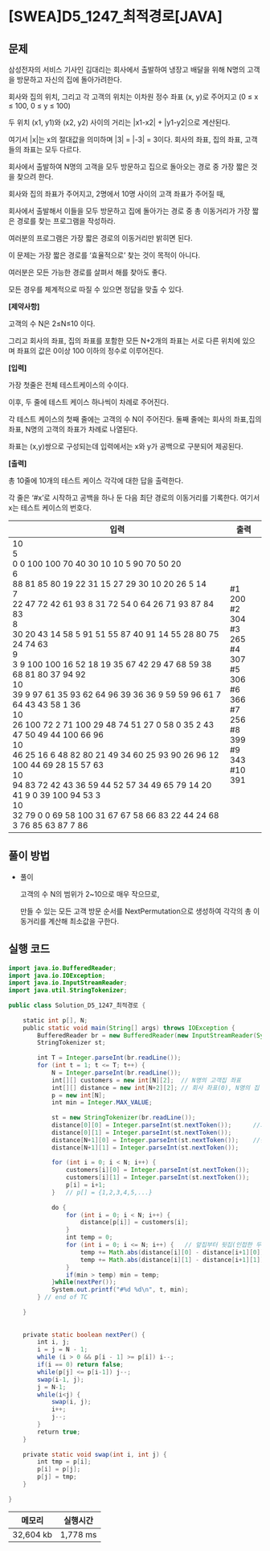 # [SWEA]D5_1247_최적경로[JAVA]

## 문제

삼성전자의 서비스 기사인 김대리는 회사에서 출발하여 냉장고 배달을 위해 N명의 고객을 방문하고 자신의 집에 돌아가려한다.

회사와 집의 위치, 그리고 각 고객의 위치는 이차원 정수 좌표 (x, y)로 주어지고 (0 ≤ x ≤ 100, 0 ≤ y ≤ 100)

두 위치 (x1, y1)와 (x2, y2) 사이의 거리는 |x1-x2| + |y1-y2|으로 계산된다.

여기서 |x|는 x의 절대값을 의미하며 |3| = |-3| = 3이다. 회사의 좌표, 집의 좌표, 고객들의 좌표는 모두 다르다.

회사에서 출발하여 N명의 고객을 모두 방문하고 집으로 돌아오는 경로 중 가장 짧은 것을 찾으려 한다.

회사와 집의 좌표가 주어지고, 2명에서 10명 사이의 고객 좌표가 주어질 때,

회사에서 출발해서 이들을 모두 방문하고 집에 돌아가는 경로 중 총 이동거리가 가장 짧은 경로를 찾는 프로그램을 작성하라.

여러분의 프로그램은 가장 짧은 경로의 이동거리만 밝히면 된다.

이 문제는 가장 짧은 경로를 ‘효율적으로’ 찾는 것이 목적이 아니다.

여러분은 모든 가능한 경로를 살펴서 해를 찾아도 좋다.

모든 경우를 체계적으로 따질 수 있으면 정답을 맞출 수 있다.

**[제약사항]**

고객의 수 N은 2≤N≤10 이다.

그리고 회사의 좌표, 집의 좌표를 포함한 모든 N+2개의 좌표는 서로 다른 위치에 있으며 좌표의 값은 0이상 100 이하의 정수로 이루어진다.

**[입력]**

가장 첫줄은 전체 테스트케이스의 수이다.

이후, 두 줄에 테스트 케이스 하나씩이 차례로 주어진다.

각 테스트 케이스의 첫째 줄에는 고객의 수 N이 주어진다. 둘째 줄에는 회사의 좌표,집의 좌표, N명의 고객의 좌표가 차례로 나열된다.

좌표는 (x,y)쌍으로 구성되는데 입력에서는 x와 y가 공백으로 구분되어 제공된다.


**[출력]**

총 10줄에 10개의 테스트 케이스 각각에 대한 답을 출력한다.

각 줄은 ‘#x’로 시작하고 공백을 하나 둔 다음 최단 경로의 이동거리를 기록한다. 여기서 x는 테스트 케이스의 번호다.

| 입력                                                         | 출력                                                         |
| ------------------------------------------------------------ | ------------------------------------------------------------ |
| 10<br/>5<br/>0 0 100 100 70 40 30 10 10 5 90 70 50 20<br/>6<br/>88 81 85 80 19 22 31 15 27 29 30 10 20 26 5 14<br/>7<br/>22 47 72 42 61 93 8 31 72 54 0 64 26 71 93 87 84 83<br/>8<br/>30 20 43 14 58 5 91 51 55 87 40 91 14 55 28 80 75 24 74 63<br/>9<br/>3 9 100 100 16 52 18 19 35 67 42 29 47 68 59 38 68 81 80 37 94 92<br/>10<br/>39 9 97 61 35 93 62 64 96 39 36 36 9 59 59 96 61 7 64 43 43 58 1 36<br/>10<br/>26 100 72 2 71 100 29 48 74 51 27 0 58 0 35 2 43 47 50 49 44 100 66 96<br/>10<br/>46 25 16 6 48 82 80 21 49 34 60 25 93 90 26 96 12 100 44 69 28 15 57 63<br/>10<br/>94 83 72 42 43 36 59 44 52 57 34 49 65 79 14 20 41 9 0 39 100 94 53 3<br/>10<br/>32 79 0 0 69 58 100 31 67 67 58 66 83 22 44 24 68 3 76 85 63 87 7 86 | #1 200<br/>#2 304<br/>#3 265<br/>#4 307<br/>#5 306<br/>#6 366<br/>#7 256<br/>#8 399<br/>#9 343<br/>#10 391 |


## 풀이 방법

- 풀이

  고객의 수 N의 범위가 2~10으로 매우 작으므로,

  만들 수 있는 모든 고객 방문 순서를 NextPermutation으로 생성하여 각각의 총 이동거리를 계산해 최소값을 구한다.

  

## 실행 코드

```java
import java.io.BufferedReader;
import java.io.IOException;
import java.io.InputStreamReader;
import java.util.StringTokenizer;
 
public class Solution_D5_1247_최적경로 {
 
    static int p[], N;
    public static void main(String[] args) throws IOException {
        BufferedReader br = new BufferedReader(new InputStreamReader(System.in));
        StringTokenizer st;
         
        int T = Integer.parseInt(br.readLine());
        for (int t = 1; t <= T; t++) {
            N = Integer.parseInt(br.readLine());
            int[][] customers = new int[N][2];  // N명의 고객집 좌표
            int[][] distance = new int[N+2][2]; // 회사 좌표(0), N명의 집 좌표(순열로 순서 결정:1~N), 집 좌표(N+1)
            p = new int[N];
            int min = Integer.MAX_VALUE;
             
            st = new StringTokenizer(br.readLine());
            distance[0][0] = Integer.parseInt(st.nextToken());      //회사
            distance[0][1] = Integer.parseInt(st.nextToken());
            distance[N+1][0] = Integer.parseInt(st.nextToken());    //집
            distance[N+1][1] = Integer.parseInt(st.nextToken());
             
            for (int i = 0; i < N; i++) {
                customers[i][0] = Integer.parseInt(st.nextToken());
                customers[i][1] = Integer.parseInt(st.nextToken());
                p[i] = i+1;
            }   // p[] = {1,2,3,4,5,...}
             
            do {
                for (int i = 0; i < N; i++) {
                    distance[p[i]] = customers[i];
                }
                int temp = 0;
                for (int i = 0; i <= N; i++) {   // 앞집부터 뒷집(인접한 두 집 처리)
                    temp += Math.abs(distance[i][0] - distance[i+1][0]);
                    temp += Math.abs(distance[i][1] - distance[i+1][1]);
                }
                if(min > temp) min = temp;
            }while(nextPer());
            System.out.printf("#%d %d\n", t, min);
        } // end of TC
 
    }
 
 
    private static boolean nextPer() {
        int i, j;
        i = j = N - 1;
        while (i > 0 && p[i - 1] >= p[i]) i--;
        if(i == 0) return false;
        while(p[j] <= p[i-1]) j--;
        swap(i-1, j);
        j = N-1;
        while(i<j) {
            swap(i, j);
            i++;
            j--;
        }
        return true;
    }
 
    private static void swap(int i, int j) {
        int tmp = p[i];
        p[i] = p[j];
        p[j] = tmp;
    }
 
}
```

| 메모리    | 실행시간 |
| --------- | -------- |
| 32,604 kb | 1,778 ms |

